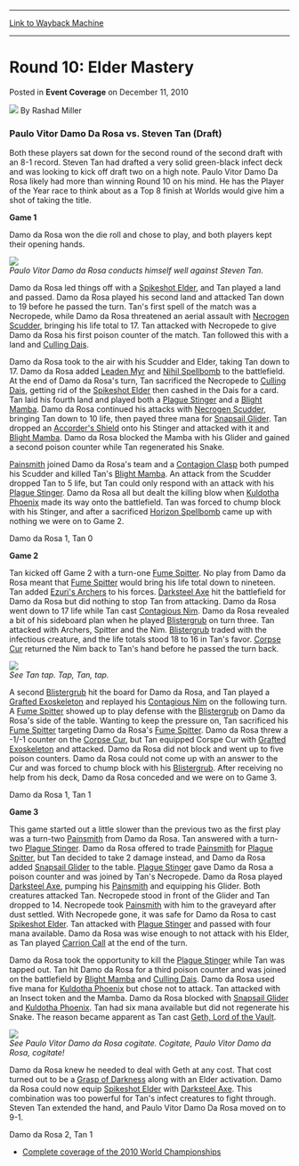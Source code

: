 
---
[Link to Wayback Machine](https://web.archive.org/web/20211204012805/https://magic.wizards.com/en/events/coverage/2010WC/round-10-feature-match-2010-12-10)

[_metadata_:author]:- "Rashad Miller"
[_metadata_:description]:- "Paulo Vitor Damo Da Rosa vs. Steven Tan (Draft) Both these players sat down for the second round of the second draft with an 8-1 record. Steven Tan had drafted a very solid green-black infect deck and was looking to kick off draft two on a high note. Paulo Vitor Damo Da Rosa likely had more than winning Round 10 on his mind. He has the Player of the Year race to think about as"
[_metadata_:generator]:- "Drupal 7 (http://drupal.org)"
[_metadata_:node]:- "348926"
[_metadata_:path_date]:- "2010-12-10"
[_metadata_:publish_date]:- "2010-12-11"
[_metadata_:source]:- "div-main-content"
[_metadata_:title]:- "Round 10: Elder Mastery"
[_metadata_:wayback_capture_timestamp]:- "2021-12-04 01:28:05"
[_metadata_:wayback_raw_url]:- "https://web.archive.org/web/20211204012805id_/https://magic.wizards.com/en/events/coverage/2010WC/round-10-feature-match-2010-12-10"
[_metadata_:wayback_url]:- "https://magic.wizards.com/en/events/coverage/2010WC/round-10-feature-match-2010-12-10"
---


Round 10: Elder Mastery
=======================



 Posted in **Event Coverage**
 on December 11, 2010 






![](https://media.magic.wizards.com/styles/auth_small/public/images/person/authorpic_rashadmiller.jpg)
By Rashad Miller











### Paulo Vitor Damo Da Rosa vs. Steven Tan (Draft)


Both these players sat down for the second round of the second draft with an 8-1 record. Steven Tan had drafted a very solid green-black infect deck and was looking to kick off draft two on a high note. Paulo Vitor Damo Da Rosa likely had more than winning Round 10 on his mind. He has the Player of the Year race to think about as a Top 8 finish at Worlds would give him a shot of taking the title.


**Game 1**


Damo da Rosa won the die roll and chose to play, and both players kept their opening hands.


![](https://media.wizards.com/legacy/mtg/images/daily/events/worlds10/r10_damodarosa_tan.jpg)  
*Paulo Vitor Damo da Rosa conducts himself well against Steven Tan.*


Damo da Rosa led things off with a [Spikeshot Elder](https://gatherer.wizards.com/Pages/Card/Details.aspx?name=Spikeshot+Elder), and Tan played a land and passed. Damo da Rosa played his second land and attacked Tan down to 19 before he passed the turn. Tan's first spell of the match was a Necropede, while Damo da Rosa threatened an aerial assault with [Necrogen Scudder](https://gatherer.wizards.com/Pages/Card/Details.aspx?name=Necrogen+Scudder), bringing his life total to 17. Tan attacked with Necropede to give Damo da Rosa his first poison counter of the match. Tan followed this with a land and [Culling Dais](https://gatherer.wizards.com/Pages/Card/Details.aspx?name=Culling+Dais).


Damo da Rosa took to the air with his Scudder and Elder, taking Tan down to 17. Damo da Rosa added [Leaden Myr](https://gatherer.wizards.com/Pages/Card/Details.aspx?name=Leaden+Myr) and [Nihil Spellbomb](https://gatherer.wizards.com/Pages/Card/Details.aspx?name=Nihil+Spellbomb) to the battlefield. At the end of Damo da Rosa's turn, Tan sacrificed the Necropede to [Culling Dais](https://gatherer.wizards.com/Pages/Card/Details.aspx?name=Culling+Dais), getting rid of the [Spikeshot Elder](https://gatherer.wizards.com/Pages/Card/Details.aspx?name=Spikeshot+Elder) then cashed in the Dais for a card. Tan laid his fourth land and played both a [Plague Stinger](https://gatherer.wizards.com/Pages/Card/Details.aspx?name=Plague+Stinger) and a [Blight Mamba](https://gatherer.wizards.com/Pages/Card/Details.aspx?name=Blight+Mamba). Damo da Rosa continued his attacks with [Necrogen Scudder](https://gatherer.wizards.com/Pages/Card/Details.aspx?name=Necrogen+Scudder), bringing Tan down to 10 life, then payed three mana for [Snapsail Glider](https://gatherer.wizards.com/Pages/Card/Details.aspx?name=Snapsail+Glider). Tan dropped an [Accorder's Shield](https://gatherer.wizards.com/Pages/Card/Details.aspx?name=Accorder%27s+Shield) onto his Stinger and attacked with it and [Blight Mamba](https://gatherer.wizards.com/Pages/Card/Details.aspx?name=Blight+Mamba). Damo da Rosa blocked the Mamba with his Glider and gained a second poison counter while Tan regenerated his Snake.


[Painsmith](https://gatherer.wizards.com/Pages/Card/Details.aspx?name=Painsmith) joined Damo da Rosa's team and a [Contagion Clasp](https://gatherer.wizards.com/Pages/Card/Details.aspx?name=Contagion+Clasp) both pumped his Scudder and killed Tan's [Blight Mamba](https://gatherer.wizards.com/Pages/Card/Details.aspx?name=Blight+Mamba). An attack from the Scudder dropped Tan to 5 life, but Tan could only respond with an attack with his [Plague Stinger](https://gatherer.wizards.com/Pages/Card/Details.aspx?name=Plague+Stinger). Damo da Rosa all but dealt the killing blow when [Kuldotha Phoenix](https://gatherer.wizards.com/Pages/Card/Details.aspx?name=Kuldotha+Phoenix) made its way onto the battlefield. Tan was forced to chump block with his Stinger, and after a sacrificed [Horizon Spellbomb](https://gatherer.wizards.com/Pages/Card/Details.aspx?name=Horizon+Spellbomb) came up with nothing we were on to Game 2.


Damo da Rosa 1, Tan 0


**Game 2**


Tan kicked off Game 2 with a turn-one [Fume Spitter](https://gatherer.wizards.com/Pages/Card/Details.aspx?name=Fume+Spitter). No play from Damo da Rosa meant that [Fume Spitter](https://gatherer.wizards.com/Pages/Card/Details.aspx?name=Fume+Spitter) would bring his life total down to nineteen. Tan added [Ezuri's Archers](https://gatherer.wizards.com/Pages/Card/Details.aspx?name=Ezuri%27s+Archers) to his forces. [Darksteel Axe](https://gatherer.wizards.com/Pages/Card/Details.aspx?name=Darksteel+Axe) hit the battlefield for Damo da Rosa but did nothing to stop Tan from attacking. Damo da Rosa went down to 17 life while Tan cast [Contagious Nim](https://gatherer.wizards.com/Pages/Card/Details.aspx?name=Contagious+Nim). Damo da Rosa revealed a bit of his sideboard plan when he played [Blistergrub](https://gatherer.wizards.com/Pages/Card/Details.aspx?name=Blistergrub) on turn three. Tan attacked with Archers, Spitter and the Nim. [Blistergrub](https://gatherer.wizards.com/Pages/Card/Details.aspx?name=Blistergrub) traded with the infectious creature, and the life totals stood 18 to 16 in Tan's favor. [Corpse Cur](https://gatherer.wizards.com/Pages/Card/Details.aspx?name=Corpse+Cur) returned the Nim back to Tan's hand before he passed the turn back.


![](https://media.wizards.com/legacy/mtg/images/daily/events/worlds10/r10_tan.jpg)  
*See Tan tap. Tap, Tan, tap.*


A second [Blistergrub](https://gatherer.wizards.com/Pages/Card/Details.aspx?name=Blistergrub) hit the board for Damo da Rosa, and Tan played a [Grafted Exoskeleton](https://gatherer.wizards.com/Pages/Card/Details.aspx?name=Grafted+Exoskeleton) and replayed his [Contagious Nim](https://gatherer.wizards.com/Pages/Card/Details.aspx?name=Contagious+Nim) on the following turn. A [Fume Spitter](https://gatherer.wizards.com/Pages/Card/Details.aspx?name=Fume+Spitter) showed up to play defense with the [Blistergrub](https://gatherer.wizards.com/Pages/Card/Details.aspx?name=Blistergrub) on Damo da Rosa's side of the table. Wanting to keep the pressure on, Tan sacrificed his [Fume Spitter](https://gatherer.wizards.com/Pages/Card/Details.aspx?name=Fume+Spitter) targeting Damo da Rosa's [Fume Spitter](https://gatherer.wizards.com/Pages/Card/Details.aspx?name=Fume+Spitter). Damo da Rosa threw a -1/-1 counter on the [Corpse Cur](https://gatherer.wizards.com/Pages/Card/Details.aspx?name=Corpse+Cur), but Tan equipped Corspe Cur with [Grafted Exoskeleton](https://gatherer.wizards.com/Pages/Card/Details.aspx?name=Grafted+Exoskeleton) and attacked. Damo da Rosa did not block and went up to five poison counters. Damo da Rosa could not come up with an answer to the Cur and was forced to chump block with his [Blistergrub](https://gatherer.wizards.com/Pages/Card/Details.aspx?name=Blistergrub). After receiving no help from his deck, Damo da Rosa conceded and we were on to Game 3.


Damo da Rosa 1, Tan 1


**Game 3**


This game started out a little slower than the previous two as the first play was a turn-two [Painsmith](https://gatherer.wizards.com/Pages/Card/Details.aspx?name=Painsmith) from Damo da Rosa. Tan answered with a turn-two [Plague Stinger](https://gatherer.wizards.com/Pages/Card/Details.aspx?name=Plague+Stinger). Damo da Rosa offered to trade [Painsmith](https://gatherer.wizards.com/Pages/Card/Details.aspx?name=Painsmith) for [Plague Spitter](https://gatherer.wizards.com/Pages/Card/Details.aspx?name=Plague+Spitter), but Tan decided to take 2 damage instead, and Damo da Rosa added [Snapsail Glider](https://gatherer.wizards.com/Pages/Card/Details.aspx?name=Snapsail+Glider) to the table. [Plague Stinger](https://gatherer.wizards.com/Pages/Card/Details.aspx?name=Plague+Stinger) gave Damo da Rosa a poison counter and was joined by Tan's Necropede. Damo da Rosa played [Darksteel Axe](https://gatherer.wizards.com/Pages/Card/Details.aspx?name=Darksteel+Axe), pumping his [Painsmith](https://gatherer.wizards.com/Pages/Card/Details.aspx?name=Painsmith) and equipping his Glider. Both creatures attacked Tan. Necropede stood in front of the Glider and Tan dropped to 14. Necropede took [Painsmith](https://gatherer.wizards.com/Pages/Card/Details.aspx?name=Painsmith) with him to the graveyard after dust settled. With Necropede gone, it was safe for Damo da Rosa to cast [Spikeshot Elder](https://gatherer.wizards.com/Pages/Card/Details.aspx?name=Spikeshot+Elder). Tan attacked with [Plague Stinger](https://gatherer.wizards.com/Pages/Card/Details.aspx?name=Plague+Stinger) and passed with four mana available. Damo da Rosa was wise enough to not attack with his Elder, as Tan played [Carrion Call](https://gatherer.wizards.com/Pages/Card/Details.aspx?name=Carrion+Call) at the end of the turn.


Damo da Rosa took the opportunity to kill the [Plague Stinger](https://gatherer.wizards.com/Pages/Card/Details.aspx?name=Plague+Stinger) while Tan was tapped out. Tan hit Damo da Rosa for a third poison counter and was joined on the battlefield by [Blight Mamba](https://gatherer.wizards.com/Pages/Card/Details.aspx?name=Blight+Mamba) and [Culling Dais](https://gatherer.wizards.com/Pages/Card/Details.aspx?name=Culling+Dais). Damo da Rosa used five mana for [Kuldotha Phoenix](https://gatherer.wizards.com/Pages/Card/Details.aspx?name=Kuldotha+Phoenix) but chose not to attack. Tan attacked with an Insect token and the Mamba. Damo da Rosa blocked with [Snapsail Glider](https://gatherer.wizards.com/Pages/Card/Details.aspx?name=Snapsail+Glider) and [Kuldotha Phoenix](https://gatherer.wizards.com/Pages/Card/Details.aspx?name=Kuldotha+Phoenix). Tan had six mana available but did not regenerate his Snake. The reason became apparent as Tan cast [Geth, Lord of the Vault](https://gatherer.wizards.com/Pages/Card/Details.aspx?name=Geth%2C+Lord+of+the+Vault).


![](https://media.wizards.com/legacy/mtg/images/daily/events/worlds10/r10_damodarosa.jpg)  
*See Paulo Vitor Damo da Rosa cogitate. Cogitate, Paulo Vitor Damo da Rosa, cogitate!*


Damo da Rosa knew he needed to deal with Geth at any cost. That cost turned out to be a [Grasp of Darkness](https://gatherer.wizards.com/Pages/Card/Details.aspx?name=Grasp+of+Darkness) along with an Elder activation. Damo da Rosa could now equip [Spikeshot Elder](https://gatherer.wizards.com/Pages/Card/Details.aspx?name=Spikeshot+Elder) with [Darksteel Axe](https://gatherer.wizards.com/Pages/Card/Details.aspx?name=Darksteel+Axe). This combination was too powerful for Tan's infect creatures to fight through. Steven Tan extended the hand, and Paulo Vitor Damo Da Rosa moved on to 9-1.


Damo da Rosa 2, Tan 1


* [Complete coverage of the 2010 World Championships](/node/340296)






